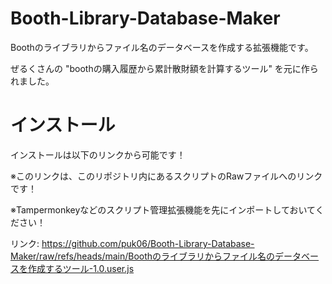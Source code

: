 # Booth-Library-Database-Maker
Boothのライブラリからファイル名のデータベースを作成する拡張機能です。

ぜるくさんの "boothの購入履歴から累計散財額を計算するツール" を元に作られました。

# インストール
インストールは以下のリンクから可能です！

※このリンクは、このリポジトリ内にあるスクリプトのRawファイルへのリンクです！

※Tampermonkeyなどのスクリプト管理拡張機能を先にインポートしておいてください！

リンク: https://github.com/puk06/Booth-Library-Database-Maker/raw/refs/heads/main/Boothのライブラリからファイル名のデータベースを作成するツール-1.0.user.js
